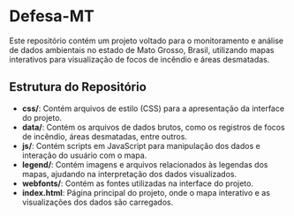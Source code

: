 # Defesa-MT

Este repositório contém um projeto voltado para o monitoramento e análise de dados ambientais no estado de Mato Grosso, Brasil, utilizando mapas interativos para visualização de focos de incêndio e áreas desmatadas. 

## Estrutura do Repositório

- **css/**: Contém arquivos de estilo (CSS) para a apresentação da interface do projeto.
- **data/**: Contém os arquivos de dados brutos, como os registros de focos de incêndio, áreas desmatadas, entre outros.
- **js/**: Contém scripts em JavaScript para manipulação dos dados e interação do usuário com o mapa.
- **legend/**: Contém imagens e arquivos relacionados às legendas dos mapas, ajudando na interpretação dos dados visualizados.
- **webfonts/**: Contém as fontes utilizadas na interface do projeto.
- **index.html**: Página principal do projeto, onde o mapa interativo e as visualizações dos dados são carregados.

